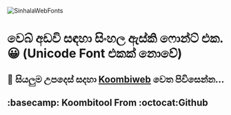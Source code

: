 ![SinhalaWebFonts](https://socialify.git.ci/koombitool/SinhalaWebFonts/image?description=1&font=Source%20Code%20Pro&forks=1&issues=1&language=1&owner=1&pattern=Floating%20Cogs&pulls=1&stargazers=1&theme=Dark)
# වෙබ් අඩවි සඳහා සිංහල ඇස්කි ෆොන්ට් එක. :grinning: (Unicode Font එකක් නොවේ)<br>
##  :blue_heart: සියලුම උපදෙස් සදහා [Koombiweb](https://koombitool.github.io/SinhalaWebFonts) වෙත පිවිසෙන්න...<br>
##  :basecamp: Koombitool From :octocat:Github
